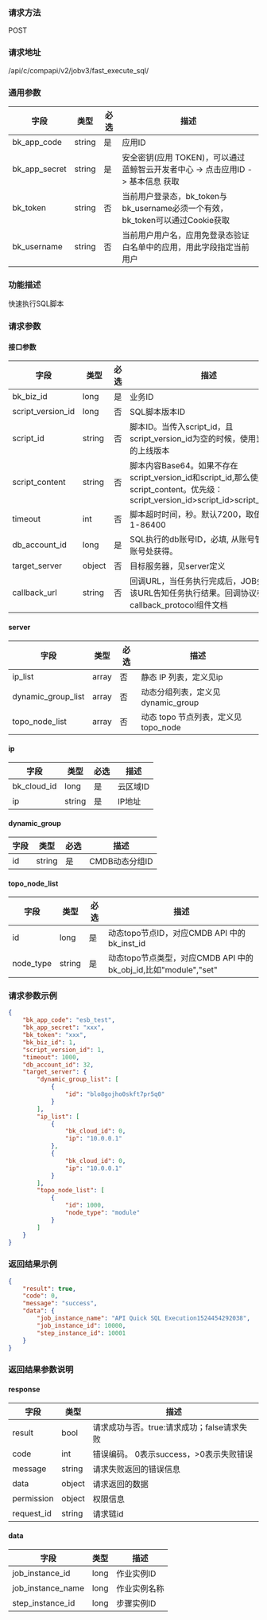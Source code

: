 
### 请求方法

POST


### 请求地址

/api/c/compapi/v2/jobv3/fast_execute_sql/


### 通用参数

| 字段 | 类型 | 必选 |  描述 |
|-----------|------------|--------|------------|
| bk_app_code  |  string    | 是 | 应用ID     |
| bk_app_secret|  string    | 是 | 安全密钥(应用 TOKEN)，可以通过 蓝鲸智云开发者中心 -> 点击应用ID -> 基本信息 获取 |
| bk_token     |  string    | 否 | 当前用户登录态，bk_token与bk_username必须一个有效，bk_token可以通过Cookie获取 |
| bk_username  |  string    | 否 | 当前用户用户名，应用免登录态验证白名单中的应用，用此字段指定当前用户 |


### 功能描述

快速执行SQL脚本

### 请求参数



#### 接口参数

| 字段          |  类型      | 必选   |  描述      |
|---------------|------------|--------|------------|
| bk_biz_id      |  long       | 是     | 业务ID |
| script_version_id |  long       | 否     | SQL脚本版本ID |
| script_id | string | 否 | 脚本ID。当传入script_id，且script_version_id为空的时候，使用当前脚本的上线版本 |
| script_content |  string    | 否     | 脚本内容Base64。如果不存在script_version_id和script_id,那么使用script_content。优先级：script_version_id>script_id>script_content |
| timeout |  int       | 否     | 脚本超时时间，秒。默认7200，取值范围1-86400 |
| db_account_id  |  long       | 是     | SQL执行的db账号ID，必填, 从账号管理-DB账号处获得。 |
| target_server    |  object   | 否     | 目标服务器，见server定义 |
| callback_url |  string   | 否     | 回调URL，当任务执行完成后，JOB会调用该URL告知任务执行结果。回调协议参考callback_protocol组件文档 |

#### server

| 字段               | 类型  | 必选 | 描述                                |
| ------------------ | ----- | ---- | ----------------------------------- |
| ip_list            | array | 否   | 静态 IP 列表，定义见ip              |
| dynamic_group_list | array | 否   | 动态分组列表，定义见dynamic_group   |
| topo_node_list     | array | 否   | 动态 topo 节点列表，定义见topo_node |

#### ip

| 字段        | 类型   | 必选 | 描述     |
| ----------- | ------ | ---- | -------- |
| bk_cloud_id | long   | 是   | 云区域ID |
| ip          | string | 是   | IP地址   |

#### dynamic_group

| 字段 | 类型   | 必选 | 描述           |
| ---- | ------ | ---- | -------------- |
| id   | string | 是   | CMDB动态分组ID |

#### topo_node_list

| 字段      | 类型   | 必选 | 描述                                                         |
| --------- | ------ | ---- | ------------------------------------------------------------ |
| id        | long   | 是   | 动态topo节点ID，对应CMDB API 中的 bk_inst_id                 |
| node_type | string | 是   | 动态topo节点类型，对应CMDB API 中的 bk_obj_id,比如"module","set" |

### 请求参数示例

```json
{
    "bk_app_code": "esb_test",
    "bk_app_secret": "xxx",
    "bk_token": "xxx",
    "bk_biz_id": 1,
    "script_version_id": 1,
    "timeout": 1000,
    "db_account_id": 32,
    "target_server": {
        "dynamic_group_list": [
            {
                "id": "blo8gojho0skft7pr5q0"
            }
        ],
        "ip_list": [
            {
                "bk_cloud_id": 0,
                "ip": "10.0.0.1"
            },
            {
                "bk_cloud_id": 0,
                "ip": "10.0.0.1"
            }
        ],
        "topo_node_list": [
            {
                "id": 1000,
                "node_type": "module"
            }
        ]
    }
}
```

### 返回结果示例

```json
{
    "result": true,
    "code": 0,
    "message": "success",
    "data": {
        "job_instance_name": "API Quick SQL Execution1524454292038",
        "job_instance_id": 10000,
        "step_instance_id": 10001
    }
}
```

### 返回结果参数说明

#### response
| 字段      | 类型      | 描述      |
|-----------|-----------|-----------|
| result       | bool   | 请求成功与否。true:请求成功；false请求失败 |
| code         | int    | 错误编码。 0表示success，>0表示失败错误 |
| message      | string | 请求失败返回的错误信息|
| data         | object | 请求返回的数据|
| permission   | object | 权限信息|
| request_id   | string | 请求链id|

#### data

| 字段      | 类型      | 描述      |
|-----------|-----------|-----------|
| job_instance_id     | long      | 作业实例ID |
| job_instance_name   | long      | 作业实例名称 |
| step_instance_id    | long      | 步骤实例ID |
